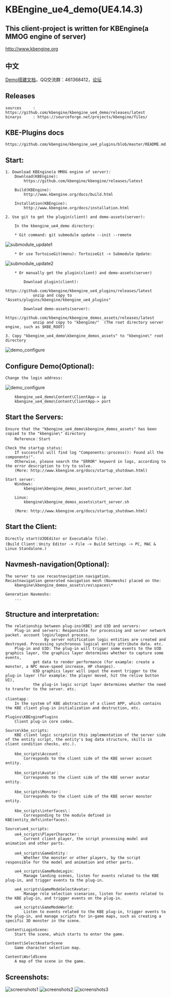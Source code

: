 KBEngine_ue4_demo(UE4.14.3)
=============

## This client-project is written for KBEngine(a MMOG engine of server)

http://www.kbengine.org

## 中文

[Demo搭建文档](https://github.com/kbengine/kbengine_ue4_demo/blob/master/README_CN.md)，QQ交流群：461368412，[论坛](http://bbs.kbengine.org)

## Releases

	sources		: https://github.com/kbengine/kbengine_ue4_demo/releases/latest
	binarys		: https://sourceforge.net/projects/kbengine/files/


## KBE-Plugins docs

	https://github.com/kbengine/kbengine_ue4_plugins/blob/master/README.md


## Start:

	1. Download KBEngine(a MMOG engine of server):
		Download(KBEngine):
			https://github.com/kbengine/kbengine/releases/latest

		Build(KBEngine):
			http://www.kbengine.org/docs/build.html

		Installation(KBEngine):
			http://www.kbengine.org/docs/installation.html

	2. Use git to get the plugin(client) and demo-assets(server):

		In the kbengine_ue4_demo directory:

		* Git command: git submodule update --init --remote
![submodule_update1](http://www.kbengine.org/assets/img/screenshots/gitbash_submodule.png)

		* Or use TortoiseGit(menu): TortoiseGit -> Submodule Update:
![submodule_update2](http://www.kbengine.org/assets/img/screenshots/unity3d_plugins_submodule_update.jpg)

		* Or manually get the plugin(client) and demo-assets(server)

			Download plugin(client):
				https://github.com/kbengine/kbengine_ue4_plugins/releases/latest
				unzip and copy to "Assets/plugins/kbengine/kbengine_ue4_plugins"

			Download demo-assets(server):
				https://github.com/kbengine/kbengine_demos_assets/releases/latest
				unzip and copy to "kbengine/"  (The root directory server engine, such as $KBE_ROOT)

	3. Copy "kbengine_ue4_demo\kbengine_demos_assets" to "kbengine\" root directory
![demo_configure](http://www.kbengine.org/assets/img/screenshots/demo_copy_kbengine.jpg)


## Configure Demo(Optional):

	Change the login address:
![demo_configure](http://www.kbengine.org/assets/img/screenshots/demo_configure_ue4.jpg)

		kbengine_ue4_demo\Content\ClientApp-> ip
		kbengine_ue4_demo\Content\ClientApp-> port


## Start the Servers:

	Ensure that the "kbengine_ue4_demo\kbengine_demos_assets" has been copied to the "kbengine\" directory
		Reference：Start

	Check the startup status:
		If successful will find log "Components::process(): Found all the components!".
		Otherwise, please search the "ERROR" keyword in logs, according to the error description to try to solve.
		(More: http://www.kbengine.org/docs/startup_shutdown.html)

	Start server:
		Windows:
			kbengine\kbengine_demos_assets\start_server.bat

		Linux:
			kbengine\kbengine_demos_assets\start_server.sh

		(More: http://www.kbengine.org/docs/startup_shutdown.html)


## Start the Client:

	Directly start(U3DEditor or Executable file).
	(Build Client：Unity Editor -> File -> Build Settings -> PC, MAC & Linux Standalone.)


## Navmesh-navigation(Optional):
	
	The server to use recastnavigation navigation.
	Recastnavigation generated navigation mesh (Navmeshs) placed on the:
		kbengine\kbengine_demos_assets\res\spaces\*

	Generation Navmeshs:
		...


## Structure and interpretation:
			
	The relationship between plug-ins(KBE) and U3D and servers:
		Plug-in and servers: Responsible for processing and server network packet. account login/logout process. 
				     By server notification logic entities are created and destroyed. Processing synchronous logical entity attribute data. etc.
		Plug-in and U3D: The plug-in will trigger some events to the U3D graphics layer, the graphics layer determines whether to capture some events, 
				get data to render performance (for example: create a monster, a NPC move-speed increase, HP changes).
				U3D graphics layer will input the event trigger to the plug-in layer (for example: the player moved, hit the relive button UI), 
				the plug-in logic script layer determines whether the need to transfer to the server. etc.
				
	clientapp：
		In the system of KBE abstraction of a client APP, which contains the KBE client plug-in initialization and destruction, etc.

	Plugins\KBEnginePlugins
		Client plug-in core codes.

	Source\kbe_scripts:
		KBE client logic scripts(in this implementation of the server side of the entity script, the entity's bag data structure, skills in client condition checks, etc.).

		kbe_scripts\Account：
			Corresponds to the client side of the KBE server account entity.

		kbe_scripts\Avatar：
			Corresponds to the client side of the KBE server avatar entity.

		kbe_scripts\Monster：
			Corresponds to the client side of the KBE server monster entity.

		kbe_scripts\interfaces\：
			Corresponding to the module defined in KBE(entity_defs\interfaces).

	Source\ue4_scripts:
		ue4_scripts\PlayerCharacter：
			Current client player, the script processing model and animation and other parts.

		ue4_scripts\GameEntity：
			Whether the monster or other players, by the script responsible for the model and animation and other parts.

		ue4_scripts\GameModeLogin:
			Manage landing scenes, listen for events related to the KBE plug-in, and trigger events to the plug-in.

		ue4_scripts\GameModeSelectAvatar:
			Manage role selection scenarios, listen for events related to the KBE plug-in, and trigger events on the plug-in.

		ue4_scripts\GameModeWorld:
			Listen to events related to the KBE plug-in, trigger events to the plug-in, and manage scripts for in-game maps, such as creating a specific 3D monster in the scene.

	Content\LoginScene:
		Start the scene, which starts to enter the game.

	Content\SelectAvatarScene
		Game character selection map.

	Content\WorldScene
		A map of the scene in the game.

## Screenshots:

![screenshots1](http://www.kbengine.org/assets/img/screenshots/ue4_demo1.jpg)
![screenshots2](http://www.kbengine.org/assets/img/screenshots/ue4_demo2.jpg)
![screenshots3](http://www.kbengine.org/assets/img/screenshots/ue4_demo3.jpg)
